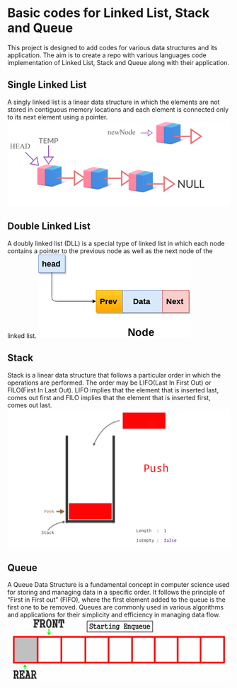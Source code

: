 # Basic codes for Linked List, Stack and Queue

This project is designed to add codes for various data structures and its application. The aim is to create a repo with various languages code implementation of Linked List, Stack and Queue along with their application.

## Single Linked List

A singly linked list is a linear data structure in which the elements are not stored in contiguous memory locations and each element is connected only to its next element using a pointer.
![Reference Image](imgs/sll.gif)

## Double Linked List

A doubly linked list (DLL) is a special type of linked list in which each node contains a pointer to the previous node as well as the next node of the linked list.
![Reference Image](imgs/dll.png)

## Stack

Stack is a linear data structure that follows a particular order in which the operations are performed. The order may be LIFO(Last In First Out) or FILO(First In Last Out). LIFO implies that the element that is inserted last, comes out first and FILO implies that the element that is inserted first, comes out last.
![Reference Image](imgs/stack.gif)

## Queue

A Queue Data Structure is a fundamental concept in computer science used for storing and managing data in a specific order. It follows the principle of “First in First out” (FIFO), where the first element added to the queue is the first one to be removed. Queues are commonly used in various algorithms and applications for their simplicity and efficiency in managing data flow.
![Reference Image](imgs/queue.gif)
